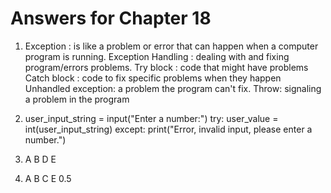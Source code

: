 # Answers for Chapter 18

1. 
    Exception : is like a problem or error that can happen when a computer program is running.
    Exception Handling : dealing with and fixing program/errors problems.
    Try block : code that might have problems
    Catch block : code to fix specific problems when they happen
    Unhandled exception: a problem the program can't fix.
    Throw: signaling a problem in the program

2.
    user_input_string = input("Enter a number:")
    try:
        user_value = int(user_input_string)
    except:
        print("Error, invalid input, please enter a number.")

3.  A
    B
    D
    E

4.  A
    B
    C
    E
    0.5